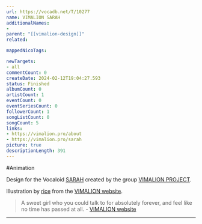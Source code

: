 ```yaml
---
url: https://vocadb.net/T/10277
name: VIMALION SARAH
additionalNames: 
- 
parent: "[[vimalion-design]]"
related:

mappedNicoTags:

newTargets:
- all
commentCount: 0
createDate: 2024-02-12T19:04:27.593
status: Finished
albumCount: 0
artistCount: 1
eventCount: 0
eventSeriesCount: 0
followerCount: 1
songListCount: 0
songCount: 5
links: 
- https://vimalion.pro/about
- https://vimalion.pro/sarah
picture: true
descriptionLength: 391
---
```


#Animation

Design for the Vocaloid [SARAH](https://vocadb.net/Ar/110056) created by the group [VIMALION PROJECT](https://vocadb.net/Ar/110180).

Illustration by [rice](https://vocadb.net/Ar/69939) from the [VIMALION website](https://vimalion.pro/).

> A sweet girl who you could talk to for absolutely forever, and feel like no time has passed at all. 
\- [VIMALION website](https://vimalion.pro/sarah)

---

